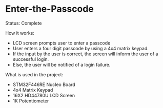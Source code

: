 # Enter-the-Passcode
Status: Complete

How it works:
 - LCD screen prompts user to enter a passcode
 - User enters a four digit passcode by using a 4x4 matrix keypad.
 - If the input by the user is correct, the screen will inform the user of a successful login.
 - Else, the user will be notified of a login failure.
  
 What is used in the project:
 - STM32F446RE Nucleo Board
 - 4x4 Matrix Keypad
 - 16X2 HD44780U LCD Screen
 - 1K Potentiometer
 
